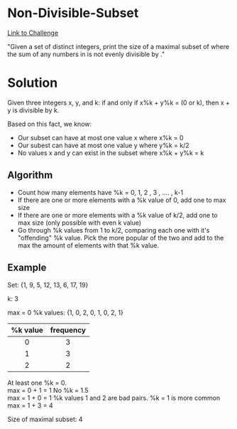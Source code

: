 # Non-Divisible-Subset
[Link to Challenge](https://www.hackerrank.com/challenges/non-divisible-subset/problem)

"Given a set of distinct integers, print the size of a maximal subset of  where the sum of any  numbers in  is not evenly divisible by ."

# Solution
Given three integers x, y, and k:
  if and only if x%k + y%k = (0 or k), then x + y is divisible by k.
  
Based on this fact, we know:
- Our subset can have at most one value x where x%k = 0
- Our subest can have at most one value y where y%k = k/2
- No values x and y can exist in the subset where x%k + y%k = k

## Algorithm
- Count how many elements have %k = 0, 1, 2 , 3 , .... , k-1
- If there are one or more elements with a %k value of 0, add one to max size
- If there are one or more elements with a %k value of k/2, add one to max size (only possible with even k value)
- Go through %k values from 1 to k/2, comparing each one with it's "offending" %k value. Pick the more popular of the two and     add to the max the amount of elements with that %k value.

## Example
Set:
{1, 9, 5, 12, 13, 6, 17, 19}

k: 3

max = 0
%k values: 
{1, 0, 2, 0, 1, 0, 2, 1}

| %k value      | frequency     |
|:-------------:|:-------------:|
| 0             | 3             |
| 1             | 3             |
| 2             | 2             |

At least one %k = 0.                                   
max = 0 + 1 = 1
No %k = 1.5                                             
max = 1 + 0 = 1
%k values 1 and 2 are bad pairs. %k = 1 is more common
max = 1 + 3 = 4

Size of maximal subset: 4
